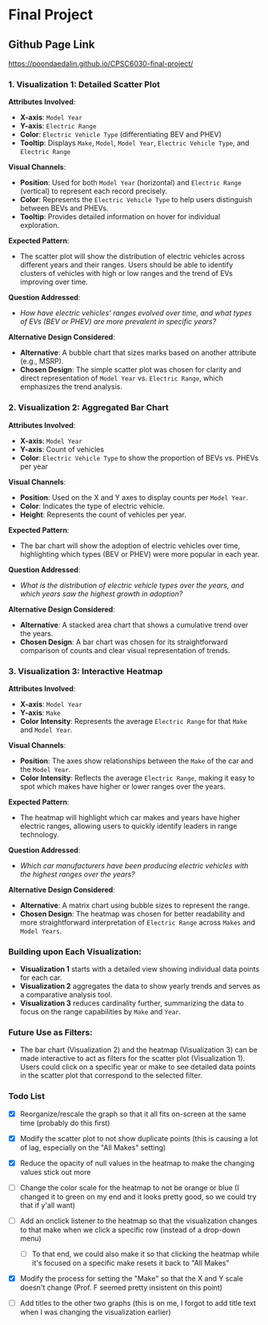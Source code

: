 # Final Project

## Github Page Link

https://poondaedalin.github.io/CPSC6030-final-project/

### 1. **Visualization 1: Detailed Scatter Plot**

**Attributes Involved**:

- **X-axis**: `Model Year`
- **Y-axis**: `Electric Range`
- **Color**: `Electric Vehicle Type` (differentiating BEV and PHEV)
- **Tooltip**: Displays `Make`, `Model`, `Model Year`, `Electric Vehicle Type`, and `Electric Range`

**Visual Channels**:

- **Position**: Used for both `Model Year` (horizontal) and `Electric Range` (vertical) to represent each record precisely.
- **Color**: Represents the `Electric Vehicle Type` to help users distinguish between BEVs and PHEVs.
- **Tooltip**: Provides detailed information on hover for individual exploration.

**Expected Pattern**:

- The scatter plot will show the distribution of electric vehicles across different years and their ranges. Users should be able to identify clusters of vehicles with high or low ranges and the trend of EVs improving over time.

**Question Addressed**:

- *How have electric vehicles' ranges evolved over time, and what types of EVs (BEV or PHEV) are more prevalent in specific years?*

**Alternative Design Considered**:

- **Alternative**: A bubble chart that sizes marks based on another attribute (e.g., MSRP).
- **Chosen Design**: The simple scatter plot was chosen for clarity and direct representation of `Model Year` vs. `Electric Range`, which emphasizes the trend analysis.

### 2. **Visualization 2: Aggregated Bar Chart**

**Attributes Involved**:

- **X-axis**: `Model Year`
- **Y-axis**: Count of vehicles
- **Color**: `Electric Vehicle Type` to show the proportion of BEVs vs. PHEVs per year

**Visual Channels**:

- **Position**: Used on the X and Y axes to display counts per `Model Year`.
- **Color**: Indicates the type of electric vehicle.
- **Height**: Represents the count of vehicles per year.

**Expected Pattern**:

- The bar chart will show the adoption of electric vehicles over time, highlighting which types (BEV or PHEV) were more popular in each year.

**Question Addressed**:

- *What is the distribution of electric vehicle types over the years, and which years saw the highest growth in adoption?*

**Alternative Design Considered**:

- **Alternative**: A stacked area chart that shows a cumulative trend over the years.
- **Chosen Design**: A bar chart was chosen for its straightforward comparison of counts and clear visual representation of trends.

### 3. **Visualization 3: Interactive Heatmap**

**Attributes Involved**:

- **X-axis**: `Model Year`
- **Y-axis**: `Make`
- **Color Intensity**: Represents the average `Electric Range` for that `Make` and `Model Year`.

**Visual Channels**:

- **Position**: The axes show relationships between the `Make` of the car and the `Model Year`.
- **Color Intensity**: Reflects the average `Electric Range`, making it easy to spot which makes have higher or lower ranges over the years.

**Expected Pattern**:

- The heatmap will highlight which car makes and years have higher electric ranges, allowing users to quickly identify leaders in range technology.

**Question Addressed**:

- *Which car manufacturers have been producing electric vehicles with the highest ranges over the years?*

**Alternative Design Considered**:

- **Alternative**: A matrix chart using bubble sizes to represent the range.
- **Chosen Design**: The heatmap was chosen for better readability and more straightforward interpretation of `Electric Range` across `Makes` and `Model Years`.

### **Building upon Each Visualization**:

- **Visualization 1** starts with a detailed view showing individual data points for each car.
- **Visualization 2** aggregates the data to show yearly trends and serves as a comparative analysis tool.
- **Visualization 3** reduces cardinality further, summarizing the data to focus on the range capabilities by `Make` and `Year`.

### **Future Use as Filters**:

- The bar chart (Visualization 2) and the heatmap (Visualization 3) can be made interactive to act as filters for the scatter plot (Visualization 1). Users could click on a specific year or make to see detailed data points in the scatter plot that correspond to the selected filter.

### Todo List

- [x] Reorganize/rescale the graph so that it all fits on-screen at the same time (probably do this first)

- [x] Modify the scatter plot to not show duplicate points (this is causing a lot of lag, especially on the "All Makes" setting)
- [x] Reduce the opacity of null values in the heatmap to make the changing values stick out more
- [ ] Change the color scale for the heatmap to not be orange or blue (I changed it to green on my end and it looks pretty good, so we could try that if y'all want)
- [ ] Add an onclick listener to the heatmap so that the visualization changes to that make when we click a specific row (instead of a drop-down menu)
  - [ ] To that end, we could also make it so that clicking the heatmap while it's focused on a specific make resets it back to "All Makes"
- [x] Modify the process for setting the "Make" so that the X and Y scale doesn't change (Prof. F seemed pretty insistent on this point)
- [ ] Add titles to the other two graphs (this is on me, I forgot to add title text when I was changing the visualization earlier)